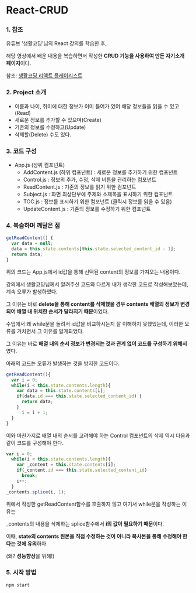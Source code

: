 # React-CRUD

### 1. 참조

유튜브 '생활코딩'님의 React 강의를 학습한 후, 

해당 영상에서 배운 내용을 복습하면서 작성한 **CRUD 기능을 사용하여 만든 자기소개 페이지**이다.

참조: [생활코딩 리액트 플레이리스트][youtubelink]

[youtubelink]: https://www.youtube.com/playlist?list=PLuHgQVnccGMCRv6f8H9K5Xwsdyg4sFSdi "Go Youtube"

### 2. Project 소개

* 이름과 나이, 취미에 대한 정보가 이미 들어가 있어 해당 정보들을 읽을 수 있고(Read) 
* 새로운 정보를 추가할 수 있으며(Create) 
* 기존의 정보를 수정하고(Update) 
* 삭제할(Delete) 수도 있다.

### 3. 코드 구성
+ App.js (상위 컴포넌트)
  + AddContent.js (하위 컴포넌트) : 새로운 정보를 추가하기 위한 컴포넌트
  + Control.js : 정보의 추가, 수정, 삭제 버튼을 관리하는 컴포넌트
  + ReadContent.js : 기존의 정보를 읽기 위한 컴포넌트
  + Subject.js : 화면 최상단부에 주제와 소제목을 표시하기 위한 컴포넌트
  + TOC.js : 정보를 표시하기 위한 컴포넌트 (클릭시 정보를 읽을 수 있음)
  + UpdateContent.js : 기존의 정보를 수정하기 위한 컴포넌트

### 4. 복습하며 깨달은 점
```javascript
getReadContent() {
  var data = null;
  data = this.state.contents[this.state.selected_content_id - 1];
  return data;
}
```
위의 코드는 App.js에서 id값을 통해 선택된 content의 정보를 가져오는 내용이다.

강의에서 생활코딩님께서 알려주신 코드와 다르게 내가 생각한 코드로 작성해보았는데, 계속 오류가 발생하였다.

그 이유는 바로 **delete을 통해 content를 삭제했을 경우 contents 배열의 정보가 변경되어 배열 내 위치한 순서가 달라지기 때문**이었다.

수업에서 왜 while문을 돌려서 id값을 비교하시는지 잘 이해하지 못했었는데, 이러한 오류를 거치면서 그 이유를 알게되었다.

그 이유는 바로 **배열 내의 순서 정보가 변경되는 것과 관계 없이 코드를 구성하기 위해서**였다.

아래의 코드는 오류가 발생하는 것을 방지한 코드이다.

```javascript
getReadContent(){
  var i = 0;
  while(i < this.state.contents.length){
    var data = this.state.contents[i];
    if(data.id === this.state.selected_content_id) {
      return data;
    }
      i = i + 1;
  }
}
```

이와 마찬가지로 배열 내의 순서를 고려해야 하는 Control 컴포넌트의 삭제 역시 다음과 같이 코드를 구성해야 한다.

```javascript
var i = 0;
  while(i < this.state.contents.length){
    var _content = this.state.contents[i];
    if(_content.id === this.state.selected_content_id)
      break;
    i++;
  }         
_contents.splice(i, 1);
```

위에서 작성한 getReadContent함수를 호출하지 않고 여기서 while문을 작성하는 이유는

_contents의 내용을 삭제하는 splice함수에서 **i의 값이 필요하기 때문**이다.

이때, **state의 contents 원본을 직접 수정하는 것이 아니라 복사본을 통해 수정해야 한다는 것에 유의**하자

(왜? **성능향상**을 위해!)


### 5. 시작 방법
```
npm start
```
